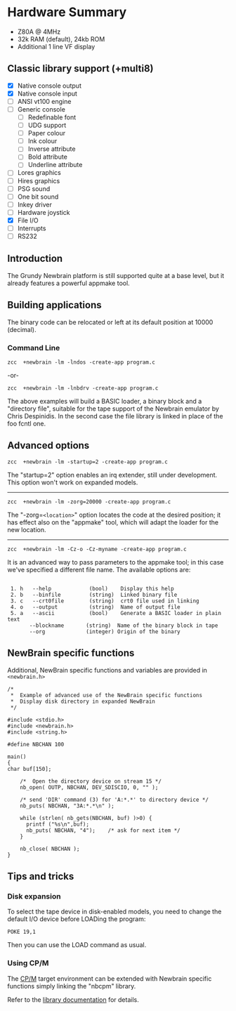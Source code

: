 # Hardware Summary

* Z80A @ 4MHz
* 32k RAM (default), 24kb ROM
* Additional 1 line VF display

## Classic library support (+multi8)

* [x] Native console output
* [x] Native console input
* [ ] ANSI vt100 engine
* [ ] Generic console
    * [ ] Redefinable font
    * [ ] UDG support
    * [ ] Paper colour
    * [ ] Ink colour
    * [ ] Inverse attribute
    * [ ] Bold attribute
    * [ ] Underline attribute
* [ ] Lores graphics
* [ ] Hires graphics
* [ ] PSG sound
* [ ] One bit sound
* [ ] Inkey driver
* [ ] Hardware joystick
* [x] File I/O
* [ ] Interrupts
* [ ] RS232

## Introduction

The Grundy Newbrain platform is still supported quite at a base level, but it already features a powerful appmake tool.


## Building applications

The binary code can be relocated or left at its default position at 10000 (decimal).




### Command Line

    zcc  +newbrain -lm -lndos -create-app program.c

-or-

    zcc  +newbrain -lm -lnbdrv -create-app program.c


The above examples will build a BASIC loader, a binary block and a "directory file", suitable for the tape support of the Newbrain emulator by Chris Despinidis.
In the second case the file library is linked in place of the foo fcntl one.






## Advanced options



    zcc  +newbrain -lm -startup=2 -create-app program.c

The "startup=2" option enables an irq extender, still under development.  This option won't work on expanded models.

----


    zcc  +newbrain -lm -zorg=20000 -create-app program.c

The "-zorg=`<location>`" option locates the code at the desired position; it has effect also on the "appmake" tool, which will adapt the loader for the new location.

----


    zcc  +newbrain -lm -Cz-o -Cz-myname -create-app program.c

It is an advanced way to pass parameters to the appmake tool; in this case we've specified a different file name.
The available options are:

```

 1. h   --help            (bool)    Display this help
 2. b   --binfile         (string)  Linked binary file
 3. c   --crt0file        (string)  crt0 file used in linking
 4. o   --output          (string)  Name of output file
 5. a   --ascii           (bool)    Generate a BASIC loader in plain text
       --blockname       (string)  Name of the binary block in tape
       --org             (integer) Origin of the binary

```



## NewBrain specific functions

Additional, NewBrain specific functions and variables are provided in `<newbrain.h>`


```
/*
 *	Example of advanced use of the NewBrain specific functions
 *	Display disk directory in expanded NewBrain
 */

#include <stdio.h>
#include <newbrain.h>
#include <string.h>

#define NBCHAN 100

main()
{
char buf[150];

	/*  Open the directory device on stream 15 */
	nb_open( OUTP, NBCHAN, DEV_SDISCIO, 0, "" );
	
	/* send 'DIR' command (3) for 'A:*.*' to directory device */
	nb_puts( NBCHAN, "3A:*.*\n" );
	
	while (strlen( nb_gets(NBCHAN, buf) )>0) {
	  printf ("%s\n",buf);
	  nb_puts( NBCHAN, "4");	/* ask for next item */
	}

	nb_close( NBCHAN );
}

```

## Tips and tricks

### Disk expansion

To select the tape device in disk-enabled models, you need to change the default I/O device before LOADing the program:

    POKE 19,1

Then you can use the LOAD command as usual.


### Using CP/M

The [CP/M](Platform---CPM) target environment can be extended with Newbrain specific functions simply linking the "nbcpm" library.

Refer to the [library documentation](library/newbrain) for details.

